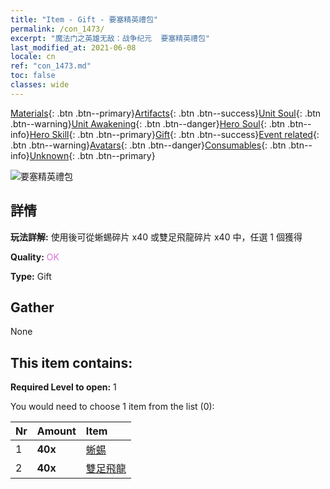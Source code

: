 ```yaml
---
title: "Item - Gift - 要塞精英禮包"
permalink: /con_1473/
excerpt: "魔法门之英雄无敌：战争纪元  要塞精英禮包"
last_modified_at: 2021-06-08
locale: cn
ref: "con_1473.md"
toc: false
classes: wide
---
```

 [Materials](/ItemsCN/){: .btn .btn--primary}[Artifacts](/ItemsCN/Artifacts/){: .btn .btn--success}[Unit Soul](/ItemsCN/UnitSoul/){: .btn .btn--warning}[Unit Awakening](/ItemsCN/UnitAwakening/){: .btn .btn--danger}[Hero Soul](/ItemsCN/HeroSoul/){: .btn .btn--info}[Hero Skill](/ItemsCN/HeroSkill/){: .btn .btn--primary}[Gift](/ItemsCN/Gift/){: .btn .btn--success}[Event related](/ItemsCN/Events/){: .btn .btn--warning}[Avatars](/ItemsCN/Avatars/){: .btn .btn--danger}[Consumables](/ItemsCN/Consumables/){: .btn .btn--info}[Unknown](/ItemsCN/Unknown/){: .btn .btn--primary}

 ![要塞精英禮包](/images/t/i_907087.png)

## 詳情
 **玩法詳解:** 使用後可從蜥蜴碎片 x40 或雙足飛龍碎片 x40 中，任選 1 個獲得

 **Quality:** <span style="color: #DA70D6">OK</span>

 **Type:** Gift

## Gather

  None

## This item contains:

 **Required Level to open:** 1

 You would need to choose 1 item from the list (0):

  | Nr | Amount |     Item    |
  |:---|:-------|:------------|
  | 1 |  **40x** | [蜥蜴](/cn/Items/unt_256/) |  | 
  | 2 |  **40x** | [雙足飛龍](/cn/Items/unt_258/) |  | 
